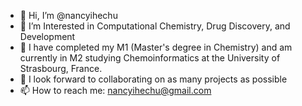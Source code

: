 - 👋 Hi, I’m @nancyihechu
- 👀 I’m Interested in Computational Chemistry, Drug Discovery, and Development 
- 🌱 I have completed my M1 (Master's degree in Chemistry) and am currently in M2 studying Chemoinformatics at the University of Strasbourg, France.
- 💞️ I look forward to collaborating on as many projects as possible
- 📫 How to reach me: nancyihechu@gmail.com




